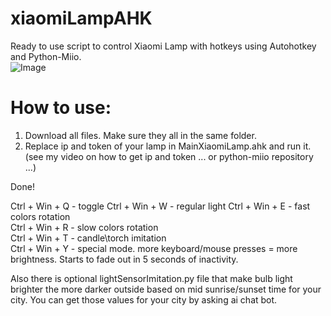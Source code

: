 # xiaomiLampAHK
Ready to use script to control Xiaomi Lamp with hotkeys using Autohotkey and Python-Miio.  
![Image](https://github.com/user-attachments/assets/d15fc5ad-5ed3-4339-a117-675d829d56ce)
  

# How to use:
1. Download all files. Make sure they all in the same folder.  
2. Replace ip and token of your lamp in MainXiaomiLamp.ahk and run it. (see my video on how to get ip and token ... or python-miio repository ...)

Done!

Ctrl + Win + Q - toggle
Ctrl + Win + W - regular light
Ctrl + Win + E - fast colors rotation  
Ctrl + Win + R - slow colors rotation  
Ctrl + Win + T - candle\torch imitation  
Ctrl + Win + Y - special mode. more keyboard/mouse presses = more brightness. Starts to fade out in 5 seconds of inactivity.  

Also there is optional lightSensorImitation.py file that make bulb light brighter the more darker outside based on mid sunrise/sunset time for your city. You can get those values for your city by asking ai chat bot.
